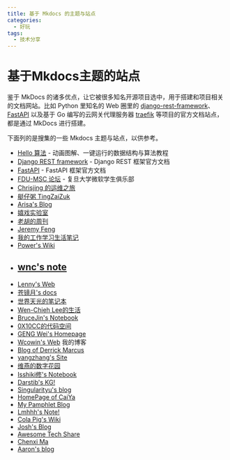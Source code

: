 ```yaml
---
title: 基于 Mkdocs 的主题与站点
categories: 
  - 好玩
tags:
  - 技术分享
---
```


# 基于Mkdocs主题的站点

鉴于 MkDocs 的诸多优点，让它被很多知名开源项目选中，用于搭建和项目相关的文档网站。比如 Python 里知名的 Web 圈里的 [django-rest-framework](https://www.django-rest-framework.org/)、[FastAPI](https://fastapi.tiangolo.com/) 以及基于 Go 编写的云网关代理服务器 [traefik](https://github.com/traefik/traefik) 等项目的官方文档站点，都是通过 MkDocs 进行搭建。

<!-- more -->

下面列的是搜集的一些 Mkdocs 主题与站点，以供参考。

* [Hello 算法](https://www.hello-algo.com/) - 动画图解、一键运行的数据结构与算法教程
* [Django REST framework](https://www.django-rest-framework.org/) - Django REST 框架官方文档
* [FastAPI](https://fastapi.tiangolo.com/) - FastAPI 框架官方文档
* [FDU-MSC 论坛](https://fdu-msc.github.io/forum/) - 复旦大学微软学生俱乐部
* [Chrisjing 的运维之旅](http://www.chrisjing.com/)
* [艇仔粥 TingZaiZuk](https://herointene.github.io/) 
* [Arisa's Blog](https://blog.arisa.moe/) 
* [嬉戏实验室](https://blog.xiiigame.com/) 
* [老胡的周刊](https://weekly.howie6879.com/) 
* [Jeremy Feng](https://fengchao.pro/) 
* [我的工作学习生活笔记](https://hellowac.github.io/) 
* [Power's Wiki](https://wiki-power.com/) 
* [wnc's note](https://wncfht.github.io/notes/) 
  ---
- [Lenny's Web](https://lennychen.top)  
- [苍镜月's docs](https://pale-illusions.github.io/my-mkdocs/)  
- [世界天光的笔记本](https://lastwish.icu/)  
- [Wen-Chieh Lee的生活](https://wenchiehlee.github.io/mkdocs-life/)
- [BruceJin's Notebook](https://brucejqs.github.io/MyNotebook/)  
- [0X10CC的代码空间](https://tang-jiapeng.github.io/)
- [GENG Wei's Homepage](https://wgeng.site/index.html)
- [Wcowin's Web](https://wcowin.work/) 我的博客
- [Blog of Derrick Marcus](https://blog.yanxuchen.com/)
- [yangzhang's Site](https://yangzhang.site/)
- [维燕的数字花园](https://weiyan.cc/)
- [Isshiki修's Notebook](https://note.isshikih.top/)
- [Darstib's KG!](https://kg.darstib.cn/)
- [Singularityu's blog](https://github.com/singularityu820/artical)
- [HomePage of CaiYa](https://j-yi-11.github.io/index.html)
- [My Pamphlet Blog](https://ronaldln.github.io/MyPamphlet-Blog/)
- [Lmhhh's Note!](https://lmhhh28.github.io/)
- [Cola Pig's Wiki](https://cp-wiki.onrender.com/)
- [Josh's Blog](https://joshzhong.top/)
- [Awesome Tech Share](https://wncfht.github.io/Awesome-Tech-Share/)
- [Chenxi Ma](https://algebra-mcx.github.io/Academic-Profile/)
- [Aaron's blog](https://jaywhj.netlify.app/)
